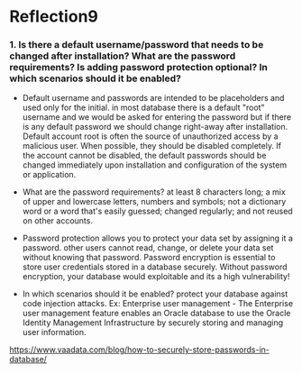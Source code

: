 # Reflection9

### 1. Is there a default username/password that needs to be changed after installation? What are the password requirements? Is adding password protection optional? In which scenarios should it be enabled?

- Default username and passwords are intended to be placeholders and used only for the initial. in most database there is a default "root" username and we would be asked for entering the password but if there is any default password we should change right-away after installation. Default account root is often the source of unauthorized access by a malicious user. When possible, they should be disabled completely. If the account cannot be disabled, the default passwords should be changed immediately upon installation and configuration of the system or application.

- What are the password requirements?
  at least 8 characters long;
  a mix of upper and lowercase letters, numbers and symbols;
  not a dictionary word or a word that's easily guessed;
  changed regularly; and
  not reused on other accounts.

- Password protection allows you to protect your data set by assigning it a password. other users cannot read, change, or delete your data set without knowing that password. Password encryption is essential to store user credentials stored in a database securely. Without password encryption, your database would exploitable and its a high vulnerability!

- In which scenarios should it be enabled?
  protect your database against code injection attacks. Ex: Enterprise user management - The Enterprise user management feature enables an Oracle database to use the Oracle Identity Management Infrastructure by securely storing and managing user information.

https://www.vaadata.com/blog/how-to-securely-store-passwords-in-database/
